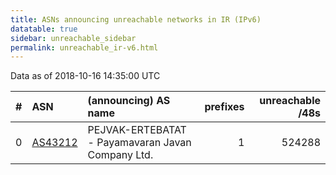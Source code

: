 ```yaml
---
title: ASNs announcing unreachable networks in IR (IPv6)
datatable: true
sidebar: unreachable_sidebar
permalink: unreachable_ir-v6.html
---
```


Data as of 2018-10-16 14:35:00 UTC


<div class="datatable-begin"></div>

|   # | ASN                                    | (announcing) AS name                              |   prefixes |   unreachable /48s |
|----:|:---------------------------------------|:--------------------------------------------------|-----------:|-------------------:|
|   0 | [AS43212](unreachable_AS43212-v6.html) | PEJVAK-ERTEBATAT - Payamavaran Javan Company Ltd. |          1 |             524288 |

<div class="datatable-end"></div>